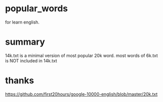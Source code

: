 # popular_words
for learn english.

# summary
14k.txt is a minimal version of most popular 20k word.
most words of 6k.txt is NOT included in 14k.txt

# thanks 
https://github.com/first20hours/google-10000-english/blob/master/20k.txt
